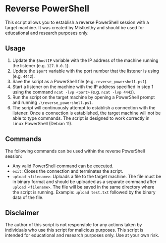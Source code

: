 # Reverse PowerShell

This script allows you to establish a reverse PowerShell session with a target machine. It was created by Mistkeithy and should be used for educational and research purposes only.

## Usage

1. Update the `$hostIP` variable with the IP address of the machine running the listener (e.g. `127.0.0.1`).
2. Update the `$port` variable with the port number that the listener is using (e.g. `4442`).
3. Save the script as a PowerShell file (e.g. `reverse_powershell.ps1`).
4. Start a listener on the machine with the IP address specified in step 1 using the command `ncat -lvp <port>` (e.g. `ncat -lvp 4442`).
5. Run the script on the target machine by opening a PowerShell prompt and running `.\reverse_powershell.ps1`.
6. The script will continuously attempt to establish a connection with the listener. Once a connection is established, the target machine will not be able to type commands. The script is designed to work correctly in Linux PowerShell (Debian 11).

## Commands

The following commands can be used within the reverse PowerShell session:

- Any valid PowerShell command can be executed.
- `exit`: Closes the connection and terminates the script.
- `upload <filename>`: Uploads a file to the target machine. The file must be in binary format and should be uploaded as a separate command after `upload <filename>`. The file will be saved in the same directory where the script is running. Example: `upload test.txt` followed by the binary data of the file.

## Disclaimer

The author of this script is not responsible for any actions taken by individuals who use this script for malicious purposes. This script is intended for educational and research purposes only. Use at your own risk.
